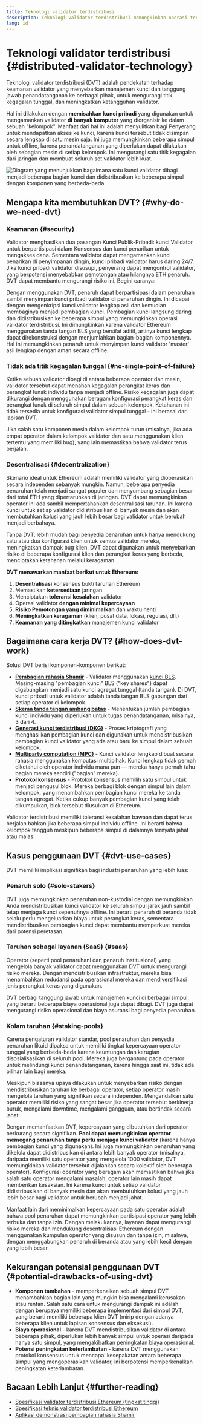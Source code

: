 ```yaml
---
title: Teknologi validator terdistribusi
description: Teknologi validator terdistribusi memungkinkan operasi terdistribusi validator Ethereum oleh banyak pihak.
lang: id
---
```


# Teknologi validator terdistribusi {#distributed-validator-technology}

Teknologi validator terdistribusi (DVT) adalah pendekatan terhadap keamanan validator yang menyebarkan manajemen kunci dan tanggung jawab penandatanganan ke berbagai pihak, untuk mengurangi titik kegagalan tunggal, dan meningkatkan ketangguhan validator.

Hal ini dilakukan dengan **memisahkan kunci pribadi** yang digunakan untuk mengamankan validator **di banyak komputer** yang diorganisir ke dalam sebuah "kelompok". Manfaat dari hal ini adalah menyulitkan bagi Penyerang untuk mendapatkan akses ke kunci, karena kunci tersebut tidak disimpan secara lengkap di satu mesin saja. Ini juga memungkinkan beberapa simpul untuk offline, karena penandatanganan yang diperlukan dapat dilakukan oleh sebagian mesin di setiap kelompok. Ini mengurangi satu titik kegagalan dari jaringan dan membuat seluruh set validator lebih kuat.

![Diagram yang menunjukkan bagaimana satu kunci validator dibagi menjadi beberapa bagian kunci dan didistribusikan ke beberapa simpul dengan komponen yang berbeda-beda.](./dvt-cluster.png)

## Mengapa kita membutuhkan DVT? {#why-do-we-need-dvt}

### Keamanan {#security}

Validator menghasilkan dua pasangan Kunci Publik-Pribadi: kunci Validator untuk berpartisipasi dalam Konsensus dan kunci penarikan untuk mengakses dana. Sementara validator dapat mengamankan kunci penarikan di penyimpanan dingin, kunci pribadi validator harus daring 24/7. Jika kunci pribadi validator disusupi, penyerang dapat mengontrol validator, yang berpotensi menyebabkan pemotongan atau hilangnya ETH penaruh. DVT dapat membantu mengurangi risiko ini. Begini caranya:

Dengan menggunakan DVT, penaruh dapat berpartisipasi dalam penaruhan sambil menyimpan kunci pribadi validator di penaruhan dingin. Ini dicapai dengan mengenkripsi kunci validator lengkap asli dan kemudian membaginya menjadi pembagian kunci. Pembagian kunci langsung daring dan didistribusikan ke beberapa simpul yang memungkinkan operasi validator terdistribusi. Ini dimungkinkan karena validator Ethereum menggunakan tanda tangan BLS yang bersifat aditif, artinya kunci lengkap dapat direkonstruksi dengan menjumlahkan bagian-bagian komponennya. Hal ini memungkinkan penaruh untuk menyimpan kunci validator 'master' asli lengkap dengan aman secara offline.

### Tidak ada titik kegagalan tunggal {#no-single-point-of-failure}

Ketika sebuah validator dibagi di antara beberapa operator dan mesin, validator tersebut dapat menahan kegagalan perangkat keras dan perangkat lunak individu tanpa menjadi offline. Risiko kegagalan juga dapat dikurangi dengan menggunakan beragam konfigurasi perangkat keras dan perangkat lunak di seluruh simpul dalam sebuah kelompok. Ketahanan ini tidak tersedia untuk konfigurasi validator simpul tunggal - ini berasal dari lapisan DVT.

Jika salah satu komponen mesin dalam kelompok turun (misalnya, jika ada empat operator dalam kelompok validator dan satu menggunakan klien tertentu yang memiliki bug), yang lain memastikan bahwa validator terus berjalan.

### Desentralisasi {#decentralization}

Skenario ideal untuk Ethereum adalah memiliki validator yang dioperasikan secara independen sebanyak mungkin. Namun, beberapa penyedia penaruhan telah menjadi sangat populer dan menyumbang sebagian besar dari total ETH yang dipertaruhkan di jaringan. DVT dapat memungkinkan operator ini ada sambil mempertahankan desentralisasi taruhan. Ini karena kunci untuk setiap validator didistribusikan di banyak mesin dan akan membutuhkan kolusi yang jauh lebih besar bagi validator untuk berubah menjadi berbahaya.

Tanpa DVT, lebih mudah bagi penyedia penaruhan untuk hanya mendukung satu atau dua konfigurasi klien untuk semua validator mereka, meningkatkan dampak bug klien. DVT dapat digunakan untuk menyebarkan risiko di beberapa konfigurasi klien dan perangkat keras yang berbeda, menciptakan ketahanan melalui keragaman.

**DVT menawarkan manfaat berikut untuk Ethereum:**

1. **Desentralisasi** konsensus bukti taruhan Ethereum
2. Memastikan **ketersediaan** jaringan
3. Menciptakan **toleransi kesalahan** validator
4. Operasi validator **dengan minimal kepercayaan**
5. **Risiko Pemotongan yang diminimalkan** dan waktu henti
6. **Meningkatkan keragaman** (klien, pusat data, lokasi, regulasi, dll.)
7. **Keamanan yang ditingkatkan** manajemen kunci validator

## Bagaimana cara kerja DVT? {#how-does-dvt-work}

Solusi DVT berisi komponen-komponen berikut:

- **[Pembagian rahasia Shamir](https://medium.com/@keylesstech/a-beginners-guide-to-shamir-s-secret-sharing-e864efbf3648)** - Validator menggunakan [kunci BLS](https://en.wikipedia.org/wiki/BLS_digital_signature). Masing-masing "pembagian kunci" BLS ("key shares") dapat digabungkan menjadi satu kunci agregat tunggal (tanda tangan). Di DVT, kunci pribadi untuk validator adalah tanda tangan BLS gabungan dari setiap operator di kelompok.
- **[Skema tanda tangan ambang batas](https://medium.com/nethermind-eth/threshold-signature-schemes-36f40bc42aca)** - Menentukan jumlah pembagian kunci individu yang diperlukan untuk tugas penandatanganan, misalnya, 3 dari 4.
- **[Generasi kunci terdistribusi (DKG)](https://medium.com/toruslabs/what-distributed-key-generation-is-866adc79620)** - Proses kriptografi yang menghasilkan pembagian kunci dan digunakan untuk mendistribusikan pembagian kunci validator yang ada atau baru ke simpul dalam sebuah kelompok.
- **[Multiparty computation (MPC)](https://messari.io/report/applying-multiparty-computation-to-the-world-of-blockchains)** - Kunci validator lengkap dibuat secara rahasia menggunakan komputasi multipihak. Kunci lengkap tidak pernah diketahui oleh operator individu mana pun — mereka hanya pernah tahu bagian mereka sendiri ("bagian" mereka).
- **Protokol konsensus** - Protokol konsensus memilih satu simpul untuk menjadi pengusul blok. Mereka berbagi blok dengan simpul lain dalam kelompok, yang menambahkan pembagian kunci mereka ke tanda tangan agregat. Ketika cukup banyak pembagian kunci yang telah dikumpulkan, blok tersebut diusulkan di Ethereum.

Validator terdistribusi memiliki toleransi kesalahan bawaan dan dapat terus berjalan bahkan jika beberapa simpul individu offline. Ini berarti bahwa kelompok tangguh meskipun beberapa simpul di dalamnya ternyata jahat atau malas.

## Kasus penggunaan DVT {#dvt-use-cases}

DVT memiliki implikasi signifikan bagi industri penaruhan yang lebih luas:

### Penaruh solo {#solo-stakers}

DVT juga memungkinkan penaruhan non-kustodial dengan memungkinkan Anda mendistribusikan kunci validator ke seluruh simpul jarak jauh sambil tetap menjaga kunci sepenuhnya offline. Ini berarti penaruh di beranda tidak selalu perlu mengeluarkan biaya untuk perangkat keras, sementara mendistribusikan pembagian kunci dapat membantu memperkuat mereka dari potensi peretasan.

### Taruhan sebagai layanan (SaaS) {#saas}

Operator (seperti pool penaruhanl dan penaruh institusional) yang mengelola banyak validator dapat menggunakan DVT untuk mengurangi risiko mereka. Dengan mendistribusikan infrastruktur, mereka bisa menambahkan redudansi pada operasional mereka dan mendiversifikasi jenis perangkat keras yang digunakan.

DVT berbagi tanggung jawab untuk manajemen kunci di berbagai simpul, yang berarti beberapa biaya operasional juga dapat dibagi. DVT juga dapat mengurangi risiko operasional dan biaya asuransi bagi penyedia penaruhan.

### Kolam taruhan {#staking-pools}

Karena pengaturan validator standar, pool penaruhan dan penyedia penaruhan likuid dipaksa untuk memiliki tingkat kepercayaan operator tunggal yang berbeda-beda karena keuntungan dan kerugian disosialisasikan di seluruh pool. Mereka juga bergantung pada operator untuk melindungi kunci penandatanganan, karena hingga saat ini, tidak ada pilihan lain bagi mereka.

Meskipun biasanya upaya dilakukan untuk menyebarkan risiko dengan mendistribusikan taruhan ke berbagai operator, setiap operator masih mengelola taruhan yang signifikan secara independen. Mengandalkan satu operator memiliki risiko yang sangat besar jika operator tersebut berkinerja buruk, mengalami downtime, mengalami gangguan, atau bertindak secara jahat.

Dengan memanfaatkan DVT, kepercayaan yang dibutuhkan dari operator berkurang secara signifikan. **Pool dapat memungkinkan operator memegang penaruhan tanpa perlu menjaga kunci validator** (karena hanya pembagian kunci yang digunakan). Ini juga memungkinkan penaruhan yang dikelola dapat didistribusikan di antara lebih banyak operator (misalnya, daripada memiliki satu operator yang mengelola 1000 validator, DVT memungkinkan validator tersebut dijalankan secara kolektif oleh beberapa operator). Konfigurasi operator yang beragam akan memastikan bahwa jika salah satu operator mengalami masalah, operator lain masih dapat memberikan kesaksian. Ini karena kunci untuk setiap validator didistribusikan di banyak mesin dan akan membutuhkan kolusi yang jauh lebih besar bagi validator untuk berubah menjadi jahat.

Manfaat lain dari meminimalkan kepercayaan pada satu operator adalah bahwa pool penaruhan dapat memungkinkan partisipasi operator yang lebih terbuka dan tanpa izin. Dengan melakukannya, layanan dapat mengurangi risiko mereka dan mendukung desentralisasi Ethereum dengan menggunakan kumpulan operator yang disusun dan tanpa izin, misalnya, dengan menggabungkan penaruh di beranda atau yang lebih kecil dengan yang lebih besar.

## Kekurangan potensial penggunaan DVT {#potential-drawbacks-of-using-dvt}

- **Komponen tambahan** - memperkenalkan sebuah simpul DVT menambahkan bagian lain yang mungkin bisa mengalami kerusakan atau rentan. Salah satu cara untuk mengurangi dampak ini adalah dengan berupaya memiliki beberapa implementasi dari simpul DVT, yang berarti memiliki beberapa klien DVT (mirip dengan adanya beberapa klien untuk lapisan konsensus dan eksekusi).
- **Biaya operasional** - karena DVT mendistribusikan validator di antara beberapa pihak, diperlukan lebih banyak simpul untuk operasi daripada hanya satu simpul, yang mengakibatkan peningkatan biaya operasional.
- **Potensi peningkatan keterlambatan** - karena DVT menggunakan protokol konsensus untuk mencapai kesepakatan antara beberapa simpul yang mengoperasikan validator, ini berpotensi memperkenalkan peningkatan keterlambatan.

## Bacaan Lebih Lanjut {#further-reading}

- [Spesifikasi validator terdistribusi Ethereum (tingkat tinggi)](https://github.com/ethereum/distributed-validator-specs)
- [Spesifikasi teknis validator terdistribusi Ethereum](https://github.com/ethereum/distributed-validator-specs/tree/dev/src/dvspec)
- [Aplikasi demonstrasi pembagian rahasia Shamir](https://iancoleman.io/shamir/)
